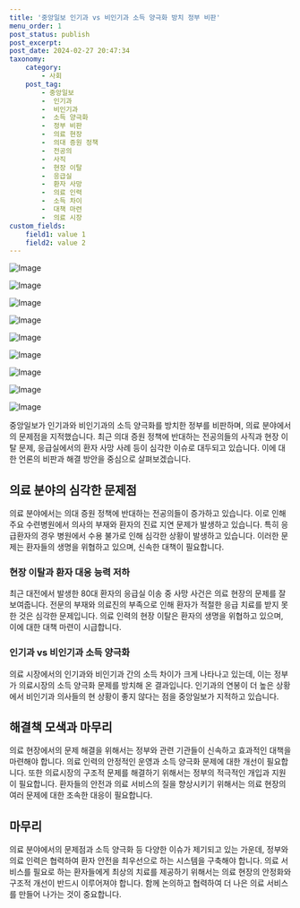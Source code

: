 ```yaml
---
title: '중앙일보 인기과 vs 비인기과 소득 양극화 방치 정부 비판'
menu_order: 1
post_status: publish
post_excerpt: 
post_date: 2024-02-27 20:47:34
taxonomy:
    category:
        - 사회
    post_tag:
        - 중앙일보
        -  인기과
        -  비인기과
        -  소득 양극화
        -  정부 비판
        -  의료 현장
        -  의대 증원 정책
        -  전공의
        -  사직
        -  현장 이탈
        -  응급실
        -  환자 사망
        -  의료 인력
        -  소득 차이
        -  대책 마련
        -  의료 시장
custom_fields:
    field1: value 1
    field2: value 2
---
```


![Image](https://imgnews.pstatic.net/image/006/2024/02/27/0000122569_001_20240227104703668.jpg?type=w647)

![Image](https://imgnews.pstatic.net/image/006/2024/02/27/0000122569_002_20240227104703730.jpg?type=w647)

![Image](https://imgnews.pstatic.net/image/006/2024/02/27/0000122569_003_20240227104703799.jpg?type=w647)

![Image](https://imgnews.pstatic.net/image/006/2024/02/27/0000122569_004_20240227104703852.jpg?type=w647)

![Image](https://imgnews.pstatic.net/image/006/2024/02/27/0000122569_005_20240227104703934.jpg?type=w647)

![Image](https://imgnews.pstatic.net/image/006/2024/02/27/0000122569_006_20240227104703991.jpg?type=w647)

![Image](https://imgnews.pstatic.net/image/006/2024/02/27/0000122569_007_20240227104704058.jpg?type=w647)

![Image](https://imgnews.pstatic.net/image/006/2024/02/27/0000122569_008_20240227104704145.jpg?type=w647)

![Image](https://imgnews.pstatic.net/image/006/2024/02/27/0000122569_009_20240227104704201.jpg?type=w647)

중앙일보가 인기과와 비인기과의 소득 양극화를 방치한 정부를 비판하며, 의료 분야에서의 문제점을 지적했습니다. 최근 의대 증원 정책에 반대하는 전공의들의 사직과 현장 이탈 문제, 응급실에서의 환자 사망 사례 등이 심각한 이슈로 대두되고 있습니다. 이에 대한 언론의 비판과 해결 방안을 중심으로 살펴보겠습니다.
## 의료 분야의 심각한 문제점
의료 분야에서는 의대 증원 정책에 반대하는 전공의들이 증가하고 있습니다. 이로 인해 주요 수련병원에서 의사의 부재와 환자의 진료 지연 문제가 발생하고 있습니다. 특히 응급환자의 경우 병원에서 수용 불가로 인해 심각한 상황이 발생하고 있습니다. 이러한 문제는 환자들의 생명을 위협하고 있으며, 신속한 대책이 필요합니다.
### 현장 이탈과 환자 대응 능력 저하
최근 대전에서 발생한 80대 환자의 응급실 이송 중 사망 사건은 의료 현장의 문제를 잘 보여줍니다. 전문의 부재와 의료진의 부족으로 인해 환자가 적절한 응급 치료를 받지 못한 것은 심각한 문제입니다. 의료 인력의 현장 이탈은 환자의 생명을 위협하고 있으며, 이에 대한 대책 마련이 시급합니다.
### 인기과 vs 비인기과 소득 양극화
의료 시장에서의 인기과와 비인기과 간의 소득 차이가 크게 나타나고 있는데, 이는 정부가 의료시장의 소득 양극화 문제를 방치해 온 결과입니다. 인기과의 연봉이 더 높은 상황에서 비인기과 의사들의 현 상황이 좋지 않다는 점을 중앙일보가 지적하고 있습니다.
## 해결책 모색과 마무리
의료 현장에서의 문제 해결을 위해서는 정부와 관련 기관들이 신속하고 효과적인 대책을 마련해야 합니다. 의료 인력의 안정적인 운영과 소득 양극화 문제에 대한 개선이 필요합니다. 또한 의료시장의 구조적 문제를 해결하기 위해서는 정부의 적극적인 개입과 지원이 필요합니다. 환자들의 안전과 의료 서비스의 질을 향상시키기 위해서는 의료 현장의 여러 문제에 대한 조속한 대응이 필요합니다.
## 마무리
의료 분야에서의 문제점과 소득 양극화 등 다양한 이슈가 제기되고 있는 가운데, 정부와 의료 인력은 협력하여 환자 안전을 최우선으로 하는 시스템을 구축해야 합니다. 의료 서비스를 필요로 하는 환자들에게 최상의 치료를 제공하기 위해서는 의료 현장의 안정화와 구조적 개선이 반드시 이루어져야 합니다. 함께 논의하고 협력하여 더 나은 의료 서비스를 만들어 나가는 것이 중요합니다.
